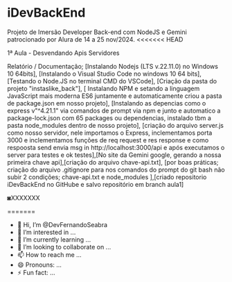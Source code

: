 # iDevBackEnd
Projeto de Imersão Developer Back-end com NodeJS e Gemini patrocionado por Alura de 14 a 25 nov/2024.
<<<<<<< HEAD

1ª Aula - Desvendando Apis Servidores  

Relatório / Documentação;
[Instalando Nodejs (LTS v.22.11.0) no Windows 10 64bits], [Instalando o Visual Studio Code no windows 10 64 bits], [Testando o Node.JS no terminal CMD do VSCode], [Criação da pasta do projeto "instaslike_back"], [ Instalando NPM e setando a linguagem JavaScript mais moderna ES6 juntamente e automaticamente criou a pasta de  package.json em nosso projeto], [Instalando as depencias como o express v"^4.21.1" via comandos de prompt via npm e junto e automatico a package-lock.json com 65 packages ou dependencias, instalado tbm a pasta node_modules dentro de nosso projeto], [criação do arquivo server.js como nosso servidor, nele  importamos o Express, inclementamos porta 3000 e inclementamos funções de req request e res response e como respoosta send envia msg in http://localhost:3000/api e após executamos o server para testes e ok testes],[No site da Gemini google, gerando a nossa primeira chave api],[criação do arquivo chave-api.txt], [por boas práticas; criação do arquivo .gitignore para nos comandos do prompt do git bash não subir 2 condições; chave-api.txt e node_modules ],[criado repositorio iDevBackEnd no GitHube e salvo repositório em branch aula1] 

◙XXXXXXX

=======
>>>>>>> 
- 👋 Hi, I’m @DevFernandoSeabra
- 👀 I’m interested in ...
- 🌱 I’m currently learning ...
- 💞️ I’m looking to collaborate on ...
- 📫 How to reach me ...
- 😄 Pronouns: ...
- ⚡ Fun fact: ...


<!---
DevFernandoSeabra/DevFernandoSeabra is a ✨ special ✨ repository because its `README.md` (this file) appears on your GitHub profile.
You can click the Preview link to take a look at your changes.
--->
